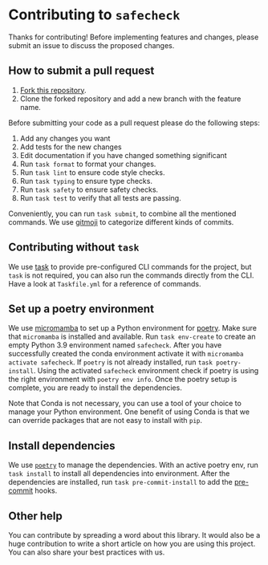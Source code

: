 # Contributing to `safecheck`

Thanks for contributing! Before implementing features and changes, please submit an issue to discuss  the proposed
changes.

## How to submit a pull request

1. [Fork this repository](https://github.com/davnn/safecheck/fork).
2. Clone the forked repository and add a new branch with the feature name.

Before submitting your code as a pull request please do the following steps:

1. Add any changes you want
2. Add tests for the new changes
3. Edit documentation if you have changed something significant
4. Run `task format` to format your changes.
5. Run `task lint` to ensure code style checks.
6. Run `task typing` to ensure type checks.
7. Run `task safety` to ensure safety checks.
8. Run `task test` to verify that all tests are passing.

Conveniently, you can run `task submit`, to combine all the mentioned commands. We use [gitmoji](https://gitmoji.dev/)
to categorize different kinds of commits.

## Contributing without `task`

We use [task](https://taskfile.dev/) to provide pre-configured CLI commands for the project, but `task` is
not required, you can also run the commands directly from the CLI. Have a look at `Taskfile.yml` for a reference of
commands.

## Set up a poetry environment

We use [micromamba](https://github.com/mamba-org/mamba) to set up a Python environment
for [poetry](https://python-poetry.org/). Make sure that ``micromamba`` is installed and available. Run
`task env-create` to create an empty Python 3.9 environment named `safecheck`. After you have successfully created the
conda environment  activate it with `micromamba activate safecheck`. If `poetry` is not already installed, run
`task poetry-install`. Using the  activated `safecheck` environment check if poetry is using the right environment with
`poetry env info`. Once the poetry setup is complete, you are ready to install the dependencies.

Note that Conda is not necessary, you can use a tool of your choice to manage your Python environment. One benefit of
using Conda is that we can override packages that are not easy to install with `pip`.

## Install dependencies

We use [`poetry`](https://github.com/python-poetry/poetry) to manage the dependencies. With an active poetry env,
run `task install` to install all dependencies into environment. After the dependencies are installed, run
`task pre-commit-install` to add the [pre-commit](https://pre-commit.com/) hooks.

## Other help

You can contribute by spreading a word about this library. It would also be a huge contribution to write a short article
on how you are using this project. You can also share your best practices with us.
